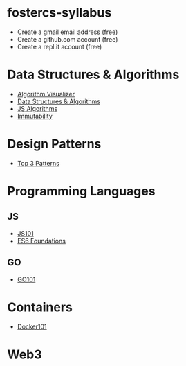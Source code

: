 # fostercs-syllabus

- Create a gmail email address (free)
- Create a github.com account (free)
- Create a repl.it account (free)

# Data Structures & Algorithms
- [Algorithm Visualizer](https://algorithm-visualizer.org/)
- [Data Structures & Algorithms](https://github.com/fostercs/dsa-cs-js)
- [JS Algorithms](https://github.com/fostercs/JS101/tree/main/algorithms)
- [Immutability](https://github.com/fostercs/JS101/tree/main/data)

# Design Patterns
- [Top 3 Patterns](https://github.com/fostercs/JS101/tree/main/design-patterns)

# Programming Languages

## JS
- [JS101](https://github.com/fostercs/JS101)
- [ES6 Foundations](https://github.com/fostercs/es6-foundations)

## GO
- [GO101](https://github.com/fostercs/GO101)

# Containers
- [Docker101](https://github.com/fostercs/docker101)

# Web3
